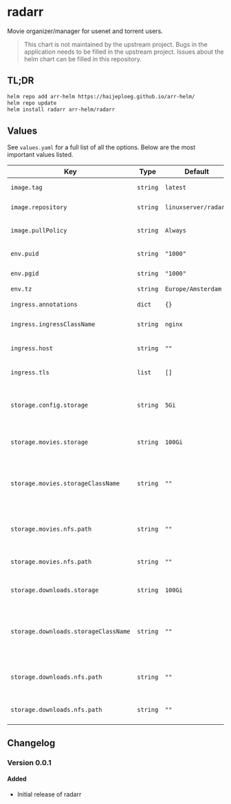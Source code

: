 # radarr

Movie organizer/manager for usenet and torrent users.

> This chart is not maintained by the upstream project. Bugs in the application needs to be filled in the upstream project. Issues about the helm chart can be filled in this repository.

## TL;DR

```bash
helm repo add arr-helm https://haijeploeg.github.io/arr-helm/
helm repo update
helm install radarr arr-helm/radarr
```

## Values

See `values.yaml` for a full list of all the options. Below are the most important values listed.

| Key | Type | Default | Description |
| --- | --- | --- | --- |
| `image.tag` | `string` | `latest` | The tag of the image to use |
| `image.repository` | `string` | `linuxserver/radarr` | The image to use |
| `image.pullPolicy` | `string` | `Always` | The `imagePullPolicy` setting |
| `env.puid` | `string` | `"1000"` | The UID the run the application |
| `env.pgid` | `string` | `"1000"` | The GID the run the application |
| `env.tz` | `string` | `Europe/Amsterdam` | The timezone |
| `ingress.annotations` | `dict` | `{}` | Annotations for the ingress |
| `ingress.ingressClassName` | `string` | `nginx` | The className of the ingress |
| `ingress.host` | `string` | `""` | The hostname to run the application |
| `ingress.tls` | `list` | `[]` | TLS settings for the ingress |
| `storage.config.storage` | `string` | `5Gi` | The amount of storage mounted on the configuration folder |
| `storage.movies.storage` | `string` | `100Gi` | The amount of storage behind the NFS folder |
| `storage.movies.storageClassName` | `string` | `""` | The storageClass to use. Leave empty unless you know what you are doing! |
| `storage.movies.nfs.path` | `string` | `""` | The path on the NFS server that holds the movies |
| `storage.movies.nfs.path` | `string` | `""` | The fqdn to the server hosting the NFS share |
| `storage.downloads.storage` | `string` | `100Gi` | The amount of storage behind the NFS folder |
| `storage.downloads.storageClassName` | `string` | `""` | The storageClass to use. Leave empty unless you know what you are doing! |
| `storage.downloads.nfs.path` | `string` | `""` | The path on the NFS server that holds the downloads |
| `storage.downloads.nfs.path` | `string` | `""` | The fqdn to the server hosting the NFS share |

## Changelog

### Version 0.0.1

#### Added

- Initial release of radarr
